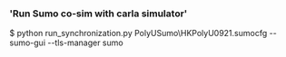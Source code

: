 ### 'Run Sumo co-sim with carla simulator'

$ python run_synchronization.py PolyUSumo\HKPolyU0921.sumocfg --sumo-gui --tls-manager sumo